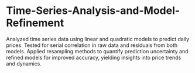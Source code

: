 # Time-Series-Analysis-and-Model-Refinement
Analyzed time series data using linear and quadratic models to predict daily prices. Tested for serial correlation in raw data and residuals from both models. Applied resampling methods to quantify prediction uncertainty and refined models for improved accuracy, yielding insights into price trends and dynamics.
